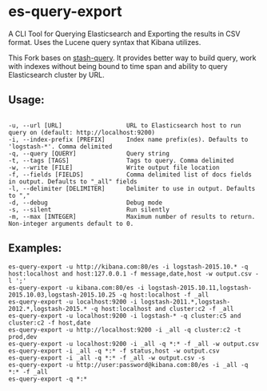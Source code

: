 es-query-export
===========

A CLI Tool for Querying Elasticsearch and Exporting the results in CSV format. Uses the Lucene query syntax that Kibana utilizes.

This Fork bases on [stash-query](https://github.com/robbydyer/stash-query). It provides better way to build query, work with indexes without being bound to time span and ability to query Elasticsearch cluster by URL.

Usage:
-------
```

-u, --url [URL]                  URL to Elasticsearch host to run query on (default: http://localhost:9200)
-i, --index-prefix [PREFIX]      Index name prefix(es). Defaults to 'logstash-*'. Comma delimited
-q, --query [QUERY]              Query string
-t, --tags [TAGS]                Tags to query. Comma delimited
-w, --write [FILE]               Write output file location
-f, --fields [FIELDS]            Comma delimited list of docs fields in output. Defaults to "_all" fields
-l, --delimiter [DELIMITER]      Delimiter to use in output. Defaults to ","
-d, --debug                      Debug mode
-s, --silent                     Run silently
-m, --max [INTEGER]              Maximum number of results to return. Non-integer arguments default to 0.

```

Examples:
-------
```
es-query-export -u http://kibana.com:80/es -i logstash-2015.10.* -q host:localhost and host:127.0.0.1 -f message,date,host -w output.csv -l ';'
es-query-export -u kibana.com:80/es -i logstash-2015.10.11,logstash-2015.10.03,logstash-2015.10.25 -q host:localhost -f _all
es-query-export -u localhost:9200 -i logstash-2011.*,logstash-2012.*,logstash-2015.* -q host:localhost and cluster:c2 -f _all
es-query-export -u localhost:9200 -i logstash-* -q cluster:c5 and cluster:c2 -f host,date
es-query-export -u http://localhost:9200 -i _all -q cluster:c2 -t prod,dev
es-query-export -u localhost:9200 -i _all -q *:* -f _all -w output.csv
es-query-export -i _all -q *:* -f status,host -w output.csv
es-query-export -i _all -q *:* -f _all -w output.csv -s
es-query-export -u http://user:password@kibana.com:80/es -i _all -q *:* -f _all
es-query-export -q *:*
```
